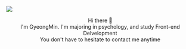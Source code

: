 
  <img src="[https://www.google.com/imgres?imgurl=https%3A%2F%2Fitem.kakaocdn.net%2Fdo%2F9b7b3f4b6511d6f1d5425ee7893b1f329f5287469802eca457586a25a096fd31&imgrefurl=https%3A%2F%2Fe.kakao.com%2Ft%2Fsungsungi-lifting-weights&tbnid=GTRobh8StJrb0M&vet=12ahUKEwjOy9_jwsb9AhUWmFYBHRkaDD4QMygCegUIARDIAQ..i&docid=t4TNN0Qlc99MSM&w=210&h=210&q=%ED%97%AC%EC%8A%A4%20%EC%BA%90%EB%A6%AD%ED%84%B0&ved=2ahUKEwjOy9_jwsb9AhUWmFYBHRkaDD4QMygCegUIARDIAQ)](https://item.kakaocdn.net/do/9b7b3f4b6511d6f1d5425ee7893b1f329f5287469802eca457586a25a096fd31)"><br/>


<p align="center">
Hi there 👋</br>
I'm GyeongMin. I'm majoring in psychology, and study Front-end Delvelopment</br>
You don't have to hesitate to contact me anytime
</p>
